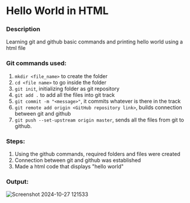 # Hello World in HTML

### Description
Learning git and github basic commands and printing hello world using a html file

### Git commands used:
1. `mkdir <file_name>` to create the folder
2. `cd <file name>` to go inside the folder
3. `git init`, initializing folder as git repository
5. `git add .` to add all the files into git track
6. `git commit -m "<message>"`, it commits whatever is there in the track
7. `git remote add origin <GitHub repository link>`, builds connection between git and github
8. `git push --set-upstream origin master`, sends all the files from git to github.

   
### Steps:
1. Using the github commands, required folders and files were created
2. Connection between git and github was established
3. Made a html code that displays "hello world"

### Output:
![Screenshot 2024-10-27 121533](https://github.com/user-attachments/assets/641a2323-ba2d-480d-a648-ea3db8fccde1)

